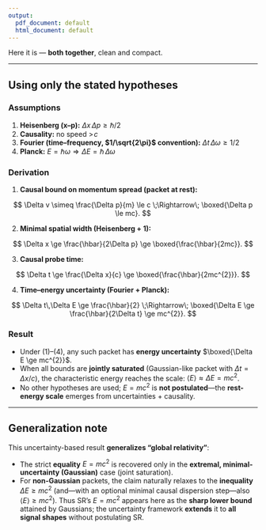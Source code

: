 ```yaml
---
output:
  pdf_document: default
  html_document: default
---
```

Here it is — **both together**, clean and compact.

---

## Using only the stated hypotheses

### Assumptions

1. **Heisenberg (x–p):** $\Delta x\,\Delta p \ge \hbar/2$
2. **Causality:** no speed $>\!c$
3. **Fourier (time–frequency, $1/\sqrt{2\pi}$ convention):** $\Delta t\,\Delta\omega \ge 1/2$
4. **Planck:** $E=\hbar\omega \Rightarrow \Delta E=\hbar\,\Delta\omega$

### Derivation

1. **Causal bound on momentum spread (packet at rest):**

$$
\Delta v \simeq \frac{\Delta p}{m} \le c \;\Rightarrow\; \boxed{\Delta p \le mc}.
$$

2. **Minimal spatial width (Heisenberg + 1):**

$$
\Delta x \ge \frac{\hbar}{2\Delta p} \ge \boxed{\frac{\hbar}{2mc}}.
$$

3. **Causal probe time:**

$$
\Delta t \ge \frac{\Delta x}{c} \ge \boxed{\frac{\hbar}{2mc^{2}}}.
$$

4. **Time–energy uncertainty (Fourier + Planck):**

$$
\Delta t\,\Delta E \ge \frac{\hbar}{2}
\;\Rightarrow\;
\boxed{\Delta E \ge \frac{\hbar}{2\Delta t} \ge mc^{2}}.
$$

### Result

* Under (1)–(4), any such packet has **energy uncertainty** $\boxed{\Delta E \ge mc^{2}}$.
* When all bounds are **jointly saturated** (Gaussian-like packet with $\Delta t=\Delta x/c$), the characteristic energy reaches the scale: $\langle E\rangle \approx \Delta E = mc^{2}$.
* No other hypotheses are used; $E=mc^{2}$ is **not postulated**—the **rest-energy scale** emerges from uncertainties + causality.

---

## Generalization note

This uncertainty-based result **generalizes “global relativity”**:

* The strict **equality** $E=mc^2$ is recovered only in the **extremal, minimal-uncertainty (Gaussian)** case (joint saturation).
* For **non-Gaussian** packets, the claim naturally relaxes to the **inequality** $\Delta E \ge mc^2$ (and—with an optional minimal causal dispersion step—also $\langle E\rangle \ge mc^2$).
  Thus SR’s $E{=}mc^2$ appears here as the **sharp lower bound** attained by Gaussians; the uncertainty framework **extends** it to **all signal shapes** without postulating SR.
